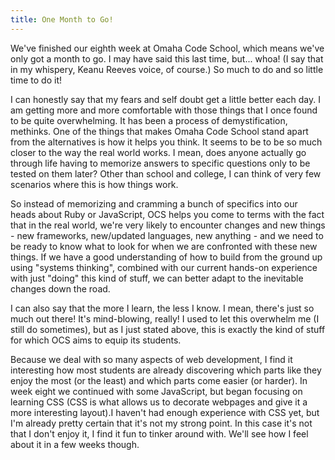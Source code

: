 ```yaml
---
title: One Month to Go!
---
```


We've finished our eighth week at Omaha Code School, which means we've only got a month to go. I may have said this last time, but... whoa! (I say that in my whispery, Keanu Reeves voice, of course.)  So much to do and so little time to do it! 

I can honestly say that my fears and self doubt get a little better each day. I am getting more and more comfortable with those things that I once found to be quite overwhelming. It has been a process of demystification, methinks. One of the things that makes Omaha Code School stand apart from the alternatives is how it helps you think. It seems to be to be so much closer to the way the real world works. I mean, does anyone actually go through life having to memorize answers to specific questions only to be tested on them later? Other than school and college, I can think of very few scenarios where this is how things work. 

So instead of memorizing and cramming a bunch of specifics into our heads about Ruby or JavaScript, OCS helps you come to terms with the fact that in the real world, we're very likely to encounter changes and new things - new frameworks, new/updated languages, new anything - and we need to be ready to know what to look for when we are confronted with these new things. If we have a good understanding of how to build from the ground up using "systems thinking", combined with our current hands-on experience with just "doing" this kind of stuff, we can better adapt to the inevitable changes down the road.  

I can also say that the more I learn, the less I know. I mean, there's just so much out there! It's mind-blowing, really! I used to let this overwhelm me (I still do sometimes), but as I just stated above, this is exactly the kind of stuff for which OCS aims to equip its students. 

Because we deal with so many aspects of web development, I find it interesting how most students are already discovering which parts like they enjoy the most (or the least) and which parts come easier (or harder). In week eight we continued with some JavaScript, but began focusing on learning CSS (CSS is what allows us to decorate webpages and give it a more interesting layout).I haven't had enough experience with CSS yet, but I'm already pretty certain that it's not my strong point. In this case it's not that I don't enjoy it, I find it fun to tinker around with. We'll see how I feel about it in a few weeks though.  